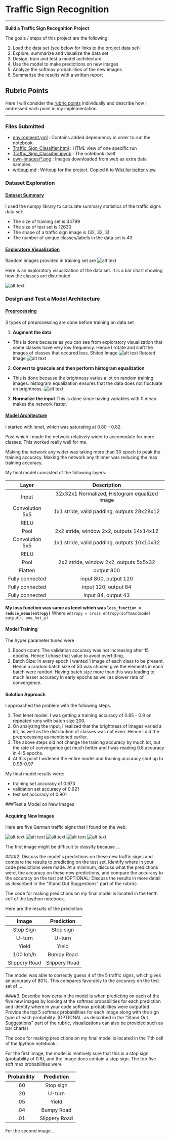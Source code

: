 # **Traffic Sign Recognition** 

---

**Build a Traffic Sign Recognition Project**

The goals / steps of this project are the following:
1. Load the data set (see below for links to the project data set)
2. Explore, summarize and visualize the data set
3. Design, train and test a model architecture
4. Use the model to make predictions on new images
5. Analyze the softmax probabilities of the new images
6. Summarize the results with a written report

[//]: # (Image References)

[randomTrainingDataSet]: writeup/randomTrainingDataSet.png "Random Training Input Images"
[originalSpreadOfInput]: writeup/originalSpreadOfInput.png "Input data bar chart"
[shiftedImage]: writeup/shiftedImage.png "After image shift"
[rotatedImage]: writeup/rotatedImage.jpg "After image rotation"
[histogramEqualization]: writeup/histogramEqualization.png "After histogram Equalization"
[image1]: own-images/1.png "Web Image 1"
[image2]: own-images/2.png "Web Image 2"
[image3]: own-images/3.png "Web Image 3"
[image4]: own-images/4.png "Web Image 4"
[image5]: own-images/5.png "Web Image 5"

## Rubric Points
Here I will consider the [rubric points](https://review.udacity.com/#!/rubrics/481/view) individually and describe how I addressed each point in my implementation.  

---
### Files Submitted

* [environment.yml](https://github.com/anvaysrivastava/CarND-Traffic-Sign-Classifier-Project/blob/master/environment.yml) : Contains added dependency in order to run the notebook
* [Traffic_Sign_Classifier.html](http://anvay.xyz/CarND-Traffic-Sign-Classifier-Project/Traffic_Sign_Classifier.html) : HTML view of one specific run
* [Traffic_Sign_Classifier.ipynb](https://github.com/anvaysrivastava/CarND-Traffic-Sign-Classifier-Project/blob/master/Traffic_Sign_Classifier.ipynb) : The notebook itself
* [own-images/*.png](https://github.com/anvaysrivastava/CarND-Traffic-Sign-Classifier-Project/tree/master/own-images) : Images downloaded from web as extra data samples.
* [writeup.md](https://github.com/anvaysrivastava/CarND-Traffic-Sign-Classifier-Project/blob/master/writeup.md) : Writeup for the project. Copied it to [Wiki for better view](https://github.com/anvaysrivastava/CarND-Traffic-Sign-Classifier-Project/wiki/Writeup)

### Dataset Exploration

#### [Dataset Summary](http://anvay.xyz/CarND-Traffic-Sign-Classifier-Project/Traffic_Sign_Classifier.html#Basic-Summary-of-the-Data-Set)

I used the numpy library to calculate summary statistics of the traffic
signs data set:

* The size of training set is 34799
* The size of test set is 12630
* The shape of a traffic sign image is (32, 32, 3)
* The number of unique classes/labels in the data set is 43

#### [Exploratory Visualization](http://anvay.xyz/CarND-Traffic-Sign-Classifier-Project/Traffic_Sign_Classifier.html#Visualization-of-the-images-and-labels)

Random images provided in training set are
 ![alt text][randomTrainingDataSet]

Here is an exploratory visualization of the data set. It is a bar chart showing how the classes are distributed

![alt text][originalSpreadOfInput]

### Design and Test a Model Architecture

#### [Preprocessing](http://anvay.xyz/CarND-Traffic-Sign-Classifier-Project/Traffic_Sign_Classifier.html#Pre-process-the-Data-Set)
3 types of preprocessing are done before training on data set
1. **Augment the data**
* This is done because as you can see from exploratory visualization that some classes have very low frequency. Hence I rotate and shift the images of classes that occured less.
Shited Image ![alt text][shiftedImage]
Rotated Image ![alt text][rotatedImage]
2. **Convert to grascale and then perform histogram equalization**
* This is done because the brightness varies a lot on random training images. histogram equalization ensures that the data does not fluctuate on brightness.
![alt text][histogramEqualization] 
3. **Normalize the input**
This is done since having variables with 0 mean makes the network faster.

#### [Model Architecture](http://anvay.xyz/CarND-Traffic-Sign-Classifier-Project/Traffic_Sign_Classifier.html#Model-Architecture)

I started with lenet, which was saturating at 0.80 - 0.82. 

Post which I made the network relatively wider to accomodate for more classes. This worked really well for me.

Making the network any wider was taking more than 30 epoch to peak the training accuracy. Making the network any thinner was reducing the max training accuracy.

My final model consisted of the following layers:

| Layer                 |     Description                               | 
|:---------------------:|:---------------------------------------------:| 
| Input                 | 32x32x1 Normalized, Histogram equalized image                             | 
| Convolution 5x5       | 1x1 stride, valid padding, outputs 28x28x12    |
| RELU                  |                                               |
| Pool                  | 2x2 stride, window 2x2, outputs 14x14x12  |
| Convolution 5x5       | 1x1 stride, valid padding, outputs 10x10x32    |
| RELU                  |                                               |
| Pool                  | 2x2 stride, window 2x2, outputs 5x5x32  |
| Flatten           | output 800                |
| Fully connected       | input 800, output 120 |
| Fully connected       | input 120, output 84 |
| Fully connected       | input 84, output 43 |

**My loss function was same as lenet which was `loss_function = reduce_mean(entropy)`**
Where `entropy = cross entropy(softmax(model output), one_hot_y)`


#### Model Training

The hyper parameter tuned were
1. Epoch count: The validation accuracy was not increasing after 15 epochs. Hence I chose that value to avoid overfitting.
2. Batch Size: In every epoch I wanted 1 image of each class to be present. Hence a random batch size of 50 was chosen give the elements in each batch were randon. Having batch size more than this was leading to much lesser accuracy in early epochs as well as slower rate of convergence.

#### Solution Approach

I approached the problem with the following steps.
1. Test lenet model. I was getting a training accuracy of 0.85 - 0.9 on repeated runs with batch size 200.
2. On analyzing the input, I realized that the brightness of images varied a lot, as well as the distribution of classes was not even. Hence I did the preprocessing as mentioned earlier.
3. The above steps did not change the training accuracy by much lot, but the rate of convergence got much better and I was reading 0.8 accuracy in 4-5 epochs.
4. At this point I widened the entire model and training accuracy shot up to 0.95-0.97

My final model results were:
* training set accuracy of 0.973
* validation set accuracy of 0.921 
* test set accuracy of 0.901


###Test a Model on New Images

#### Acquiring New Images

Here are five German traffic signs that I found on the web:

![alt text][image1] ![alt text][image2] ![alt text][image3] 
![alt text][image4] ![alt text][image5]

The first image might be difficult to classify because ...

####2. Discuss the model's predictions on these new traffic signs and compare the results to predicting on the test set. Identify where in your code predictions were made. At a minimum, discuss what the predictions were, the accuracy on these new predictions, and compare the accuracy to the accuracy on the test set (OPTIONAL: Discuss the results in more detail as described in the "Stand Out Suggestions" part of the rubric).

The code for making predictions on my final model is located in the tenth cell of the Ipython notebook.

Here are the results of the prediction:

| Image                 |     Prediction                                | 
|:---------------------:|:---------------------------------------------:| 
| Stop Sign             | Stop sign                                     | 
| U-turn                | U-turn                                        |
| Yield                 | Yield                                         |
| 100 km/h              | Bumpy Road                                    |
| Slippery Road         | Slippery Road                                 |


The model was able to correctly guess 4 of the 5 traffic signs, which gives an accuracy of 80%. This compares favorably to the accuracy on the test set of ...

####3. Describe how certain the model is when predicting on each of the five new images by looking at the softmax probabilities for each prediction and identify where in your code softmax probabilities were outputted. Provide the top 5 softmax probabilities for each image along with the sign type of each probability. (OPTIONAL: as described in the "Stand Out Suggestions" part of the rubric, visualizations can also be provided such as bar charts)

The code for making predictions on my final model is located in the 11th cell of the Ipython notebook.

For the first image, the model is relatively sure that this is a stop sign (probability of 0.6), and the image does contain a stop sign. The top five soft max probabilities were

| Probability           |     Prediction                                | 
|:---------------------:|:---------------------------------------------:| 
| .60                   | Stop sign                                     | 
| .20                   | U-turn                                        |
| .05                   | Yield                                         |
| .04                   | Bumpy Road                                    |
| .01                   | Slippery Road                                 |


For the second image ... 
